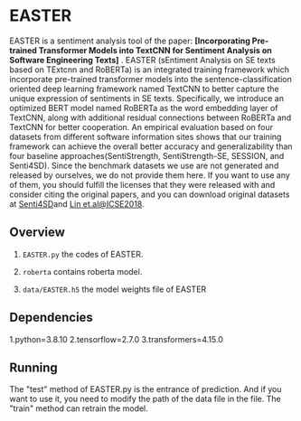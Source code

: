 # EASTER
EASTER is a sentiment analysis tool of the paper: 
**[Incorporating Pre-trained Transformer Models into TextCNN for Sentiment Analysis on Software Engineering Texts]** .
EASTER (sEntiment Analysis on SE texts based on TExtcnn and RoBERTa) is an integrated training framework  which incorporate pre-trained transformer models into the sentence-classification oriented deep learning framework named TextCNN to better capture the unique expression of sentiments in SE texts. Specifically, we introduce an optimized BERT model named RoBERTa as the word embedding layer of TextCNN, along with additional residual connections between RoBERTa and TextCNN for better cooperation.
An empirical evaluation based on four datasets from different software information sites shows that our training framework can achieve the overall better accuracy and generalizability than four baseline approaches(SentiStrength, SentiStrength-SE, SESSION, and Senti4SD).
Since the benchmark datasets we use are not generated and released by ourselves, we do not provide them here. If you want to use any of them, you should fulfill the licenses that they were released with and consider citing the original papers, and you can download original datasets at [Senti4SD](https://github.com/collab-uniba/Senti4SD)and [Lin et.al@ICSE2018](https://sentiment-se.github.io/replication.zip).


## Overview
1. ```EASTER.py``` the codes of EASTER. 

2. ```roberta``` contains roberta model.

3. ```data/EASTER.h5``` the model weights file of EASTER


## Dependencies
1.python=3.8.10
2.tensorflow=2.7.0
3.transformers=4.15.0


## Running
The "test" method of EASTER.py is the entrance of prediction. And if you want to use it, you need to modify the path of the data file in the file. The "train" method can retrain the model.

